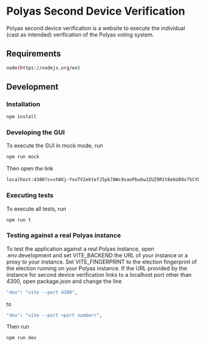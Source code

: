 # Polyas Second Device Verification

Polyas second device verification is a website to execute the individual (cast as intended) verification of the Polyas voting system.

## Requirements
```bash
node(https://nodejs.org/en)
```

## Development

### Installation
```bash
npm install
```

### Developing the GUI
To execute the GUI in mock mode, run
```bash
npm run mock
```
Then open the link
```bash
localhost:4300?c=vtWXj-YxxTV2ektefJ5pk7AWc9saoPbu6wJZUZ9R1t8ekU89x7SCYLcg8ODi3fHST4BTmAK97XN3XqWc&vid=voter8&nonce=4bf8cecf3fb4c4b4372005e13a53dce705123fab5b9e9288461e6d8fbf9644ea
```

### Executing tests
To execute all tests, run
```bash
npm run t
```

### Testing against a real Polyas instance
To test the application against a real Polyas instance, open .env.development and set VITE_BACKEND the URL of your instance or a proxy to your instance. Set VITE_FINGERPRINT to the election fingerprint of the election running on your Polyas instance. If the URL provided by the instance for second device verification links to a localhost port other than 4300, open package.json and change the line
```bash
"dev": "vite --port 4300",
```
to
```bash
"dev": "vite --port <port number>",
```
Then run 
```bash
npm run dev
```

